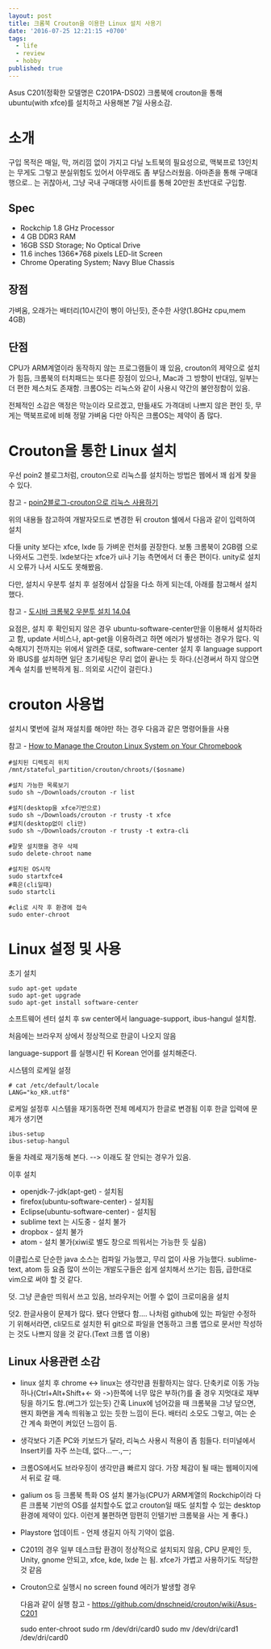 ```yaml
---
layout: post
title: 크롬북 Crouton을 이용한 Linux 설치 사용기
date: '2016-07-25 12:21:15 +0700'
tags:
  - life
  - review
  - hobby
published: true
---
```


Asus C201(정확한 모델명은 C201PA-DS02) 크롬북에 crouton을 통해 ubuntu(with xfce)를 설치하고 사용해본 7일 사용소감.

# 소개

구입 목적은 매일, 막, 꺼리낌 없이 가지고 다닐 노트북의 필요성으로, 맥북프로 13인치는 무게도 그렇고 분실위험도 있어서 아무래도 좀 부담스러웠음. 아마존을 통해 구매대행으로.. 는 귀찮아서, 그냥 국내 구매대행 사이트를 통해 20만원 초반대로 구입함.

## Spec

- Rockchip 1.8 GHz Processor
- 4 GB DDR3 RAM
- 16GB SSD Storage; No Optical Drive
- 11.6 inches 1366*768 pixels LED-lit Screen
- Chrome Operating System; Navy Blue Chassis

## 장점
가벼움, 오래가는 배터리(10시간이 뻥이 아닌듯), 준수한 사양(1.8GHz cpu,mem 4GB)

## 단점
CPU가 ARM계열이라 동작하지 않는 프로그램들이 꽤 있음, crouton의 제약으로 설치가 힘듬, 크롬북의 터치패드는 또다른 장점이 있으나, Mac과 그 방향이 반대임, 일부는 더 편한 제스처도 존재함. 크롬OS는 리눅스와 같이 사용시 약간의 불안정함이 있음.

전체적인 소감은 액정은 막눈이라 모르겠고, 만듦새도 가격대비 나쁘지 않은 편인 듯, 무게는 맥북프로에 비해 정말 가벼움
다만 아직은 크롬OS는 제약이 좀 많다.

# Crouton을 통한 Linux 설치

우선 poin2 블로그처럼, crouton으로 리눅스를 설치하는 방법은 웹에서 꽤 쉽게 찾을 수 있다.

참고 - [poin2블로그-crouton으로 리눅스 사용하기](http://blog.poin2.com/2015/09/크롬북에서-crouton-사용하기/)

위의 내용들 참고하여 개발자모드로 변경한 뒤 crouton 쉘에서 다음과 같이 입력하여 설치

다들 unity 보다는 xfce, lxde 등 가벼운 런처를 권장한다. 보통 크롬북이 2GB램 으로 나와서도 그런듯. lxde보다는 xfce가 ui나 기능 측면에서 더 좋은 편이다. unity로 설치시 오류가 나서 시도도 못해봤음.

다만, 설치시 우분투 설치 후 설정에서 삽질을 다소 하게 되는데, 아래를 참고해서 설치했다.

참고 - [도시바 크롬북2 우분투 설치 14.04](http://bookstorycabin.tistory.com/entry/도시바-크롬북2-chromebook-2-우분투-ubuntu-설치-1404)

요점은, 설치 후 확인되지 않은 경우 ubuntu-software-center만을 이용해서 설치하라고 함, update 서비스나, apt-get을 이용하려고 하면 에러가 발생하는 경우가 많다. 익숙해지기 전까지는 위에서 알려준 대로, software-center 설치 후 language support와 IBUS를 설치하면 일단 초기세팅은 무리 없이 끝나는 듯 하다.(신경써서 하지 않으면 계속 설치를 반복하게 됨.. 의외로 시간이 걸린다.)


# crouton 사용법

설치시 몇번에 걸쳐 재설치를 해야만 하는 경우 다음과 같은 명령어들을 사용

참고 - [How to Manage the Crouton Linux System on Your Chromebook](http://www.howtogeek.com/210047/how-to-manage-the-crouton-linux-system-on-your-chromebook/)

    #설치된 디렉토리 위치
    /mnt/stateful_partition/crouton/chroots/($osname)

    #설치 가능한 목록보기
    sudo sh ~/Downloads/crouton -r list

    #설치(desktop을 xfce기반으로)
    sudo sh ~/Downloads/crouton -r trusty -t xfce
    #설치(desktop없이 cli만)
    sudo sh ~/Downloads/crouton -r trusty -t extra-cli
    
    #잘못 설치했을 경우 삭제
    sudo delete-chroot name

    #설치된 OS시작
    sudo startxfce4
    #혹은(cli일때)
    sudo startcli
    
    #cli로 시작 후 환경에 접속
    sudo enter-chroot


# Linux 설정 및 사용

초기 설치

    sudo apt-get update
    sudo apt-get upgrade
    sudo apt-get install software-center

소프트웨어 센터 설치 후 sw center에서 language-support, ibus-hangul 설치함.

처음에는 브라우저 상에서 정상적으로 한글이 나오지 않음

language-support 를 실행시킨 뒤 Korean 언어를 설치해준다.

시스템의 로케일 설정

    # cat /etc/default/locale
    LANG="ko_KR.utf8"

로케일 설정후 시스템을 재기동하면 전체 메세지가 한글로 변경됨 이후 한글 입력에 문제가 생기면

    ibus-setup
    ibus-setup-hangul

둘을 차례로 재기동해 본다. --> 이래도 잘 안되는 경우가 있음.


이후 설치

- openjdk-7-jdk(apt-get) - 설치됨
- firefox(ubuntu-software-center) - 설치됨
- Eclipse(ubuntu-software-center) - 설치됨
- sublime text 는 시도중 - 설치 불가
- dropbox - 설치 불가
- atom - 설치 불가(xiwi로 별도 창으로 띄워서는 가능한 듯 싶음)


이클립스로 단순한 java 소스는 컴파일 가능했고, 무리 없이 사용 가능했다. sublime-text, atom 등 요즘 많이 쓰이는 개발도구들은 쉽게 설치해서 쓰기는 힘듬, 급한대로 vim으로 써야 할 것 같다.

덧. 그냥 콘솔만 띄워서 쓰고 있음, 브라우저는 어쩔 수 없이 크로미움을 설치

덧2. 한글사용이 문제가 많다. 됐다 안됐다 함.... 나처럼 github에 있는 파일만 수정하기 위해서라면, cli모드로 설치한 뒤 git으로 파일을 연동하고 크롬 앱으로 문서만 작성하는 것도 나쁘지 않을 것 같다.(Text 크롬 앱 이용) 


## Linux 사용관련 소감

- linux 설치 후 chrome <-> linux는 생각만큼 원활하지는 않다. 단축키로 이동 가능하나(Ctrl+Alt+Shift+<- 와 ->)한쪽에 너무 많은 부하(?)를 줄 경우 지멋대로 재부팅을 하기도 함.(버그가 있는듯) 간혹 Linux에 넘어갔을 때 크롬북을 그냥 덮으면, 왠지 화면을 계속 띄워놓고 있는 듯한 느낌이 든다. 배터리 소모도 그렇고, 여는 순간 계속 화면이 켜있던 느낌이 듬.

- 생각보다 기존 PC와 키보드가 달라, 리눅스 사용시 적용이 좀 힘들다. 터미널에서 Insert키를 자주 쓰는데, 없다...ㅡ.,ㅡ;

- 크롬OS에서도 브라우징이 생각만큼 빠르지 않다. 가장 체감이 될 때는 웹페이지에서 뒤로 갈 때.

- galium os 등 크롬북 특화 OS 설치 불가능(CPU가 ARM계열의 Rockchip이라 다른 크롬북 기반의 OS를 설치할수도 없고 crouton일 때도 설치할 수 있는 desktop환경에 제약이 있다. 이런게 불편하면 맘편히 인텔기반 크롬북을 사는 게 좋다.)

- Playstore 업데이트 - 언제 생길지 아직 기약이 없음.

- C201의 경우 일부 데스크탑 환경이 정상적으로 설치되지 않음, CPU 문제인 듯, Unity, gnome 안되고, xfce, kde, lxde 는 됨. xfce가 가볍고 사용하기도 적당한 것 같음

- Crouton으로 실행시 no screen found 에러가 발생할 경우
    
    다음과 같이 실행
    참고 - https://github.com/dnschneid/crouton/wiki/Asus-C201

    sudo enter-chroot
    sudo rm /dev/dri/card0
    sudo mv /dev/dri/card1 /dev/dri/card0
